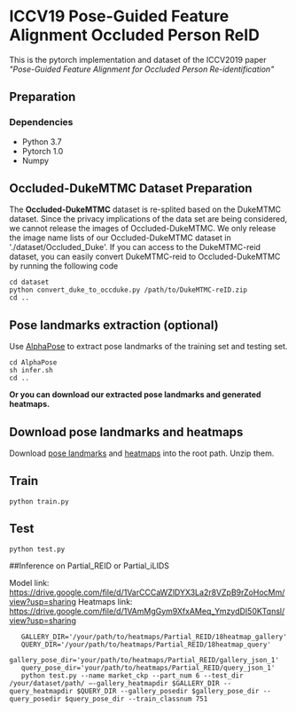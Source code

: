 # ICCV19 Pose-Guided Feature Alignment Occluded Person ReID
This is the pytorch implementation  and dataset of the  ICCV2019 paper *"Pose-Guided Feature Alignment for Occluded Person Re-identification"*
## Preparation

### Dependencies
 - Python 3.7
 - Pytorch 1.0
 - Numpy

## Occluded-DukeMTMC Dataset Preparation

The **Occluded-DukeMTMC** dataset is re-splited based on the DukeMTMC dataset. Since the privacy implications of the data set are being considered, we cannot release the images of Occluded-DukeMTMC. We only release the image name lists of our Occluded-DukeMTMC dataset in './dataset/Occluded_Duke'. If you can access to the DukeMTMC-reid dataset, you can easily convert DukeMTMC-reid to Occluded-DukeMTMC by running the following code 

```
cd dataset
python convert_duke_to_occduke.py /path/to/DukeMTMC-reID.zip
cd ..

```

## Pose landmarks extraction (optional)

Use [AlphaPose](https://github.com/MVIG-SJTU/AlphaPose) to extract pose landmarks of the training set and testing set.
```
cd AlphaPose
sh infer.sh
cd ..
```


**Or you can download our extracted pose landmarks and generated heatmaps.**

## Download pose landmarks and heatmaps

Download [pose landmarks](https://drive.google.com/file/d/1taQBm34ZTICINK9gSORj-XbBxknnZpam/view?usp=sharing) and [heatmaps](https://drive.google.com/file/d/1VVHgt-9FmBFaxAJ-70DSWyyK43LfO97l/view?usp=sharing) into the root path. Unzip them.

## Train

```
python train.py
```

## Test
```
python test.py
```


##Inference on Partial_REID or Partial_iLIDS

Model link:  https://drive.google.com/file/d/1VarCCCaWZlDYX3La2r8VZpB9rZoHocMm/view?usp=sharing
Heatmaps link:  https://drive.google.com/file/d/1VAmMgGym9XfxAMeq_YmzydDI50KTqnsl/view?usp=sharing
```
   GALLERY_DIR='/your/path/to/heatmaps/Partial_REID/18heatmap_gallery'
   QUERY_DIR='/your/path/to/heatmaps/Partial_REID/18heatmap_query'
   gallery_pose_dir='your/path/to/heatmaps/Partial_REID/gallery_json_1'
   query_pose_dir='your/path/to/heatmaps/Partial_REID/query_json_1'
   python test.py --name market_ckp --part_num 6 --test_dir /your/dataset/path/ —-gallery_heatmapdir $GALLERY_DIR --query_heatmapdir $QUERY_DIR --gallery_posedir $gallery_pose_dir --query_posedir $query_pose_dir --train_classnum 751
```
